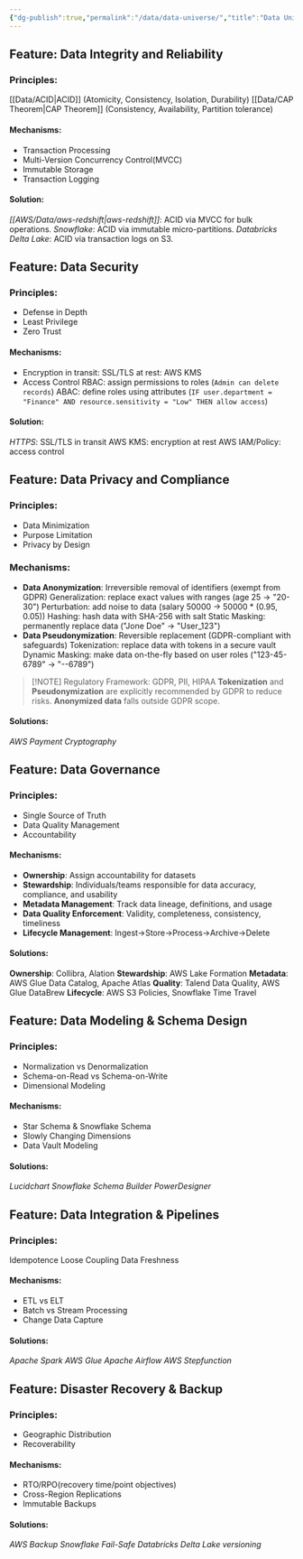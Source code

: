 ```yaml
---
{"dg-publish":true,"permalink":"/data/data-universe/","title":"Data Universe"}
---
```


## Feature: Data Integrity and Reliability
### Principles: 
[[Data/ACID\|ACID]] (Atomicity, Consistency, Isolation, Durability)
[[Data/CAP Theorem\|CAP Theorem]] (Consistency, Availability, Partition tolerance)
#### Mechanisms:
- Transaction Processing
- Multi-Version Concurrency Control(MVCC)
- Immutable Storage
- Transaction Logging
#### Solution: 
*[[AWS/Data/aws-redshift\|aws-redshift]]*: ACID via MVCC for bulk operations.
*Snowflake*: ACID via immutable micro-partitions.
*Databricks Delta Lake*: ACID via transaction logs on S3.

## Feature: Data Security
### Principles: 
- Defense in Depth
- Least Privilege
- Zero Trust
#### Mechanisms:
- Encryption
	in transit: SSL/TLS
	at rest: AWS KMS
- Access Control
	RBAC: assign permissions to roles (`Admin can delete records`)
	ABAC: define roles using attributes (`IF user.department = "Finance" AND resource.sensitivity = "Low" THEN allow access`)
#### Solution:
*HTTPS*: SSL/TLS in transit
AWS KMS: encryption at rest
AWS IAM/Policy: access control

## Feature: Data Privacy and Compliance
### Principles: 
- Data Minimization
- Purpose Limitation
- Privacy by Design
### Mechanisms:
- **Data Anonymization**: Irreversible removal of identifiers (exempt from GDPR)
	Generalization: replace exact values with ranges (age 25 -> "20-30")
	Perturbation: add noise to data (salary 50000 -> 50000 * (0.95, 0.05))
	Hashing: hash data with SHA-256 with salt
	Static Masking: permanently replace data ("Jone Doe" -> "User_123")
- **Data Pseudonymization**: Reversible replacement (GDPR-compliant with safeguards)
	Tokenization: replace data with tokens in a secure vault
	Dynamic Masking: make data on-the-fly based on user roles ("123-45-6789" → "--6789")	

> [!NOTE] Regulatory Framework: GDPR, PII, HIPAA
> **Tokenization** and **Pseudonymization** are explicitly recommended by GDPR to reduce risks.
> **Anonymized data** falls outside GDPR scope.
#### Solutions:
*AWS Payment Cryptography*
## Feature: Data Governance
### Principles:
- Single Source of Truth
- Data Quality Management
- Accountability
#### Mechanisms:
- **Ownership**: Assign accountability for datasets
- **Stewardship**: Individuals/teams responsible for data accuracy, compliance, and usability
- **Metadata Management**: Track data lineage, definitions, and usage
- **Data Quality Enforcement**: Validity, completeness, consistency, timeliness
- **Lifecycle Management**: Ingest->Store->Process->Archive->Delete
#### Solutions:  
**Ownership**: Collibra, Alation
**Stewardship**: AWS Lake Formation
**Metadata**: AWS Glue Data Catalog, Apache Atlas
**Quality**: Talend Data Quality, AWS Glue DataBrew
**Lifecycle**: AWS S3 Policies, Snowflake Time Travel

## Feature: Data Modeling & Schema Design
### Principles: 
- Normalization vs Denormalization 
- Schema-on-Read vs Schema-on-Write 
- Dimensional Modeling
#### Mechanisms:
- Star Schema & Snowflake Schema
- Slowly Changing Dimensions
- Data Vault Modeling
#### Solutions:
*Lucidchart*
*Snowflake Schema Builder*
*PowerDesigner*

## Feature: Data Integration & Pipelines
### Principles: 
Idempotence
Loose Coupling
Data Freshness
#### Mechanisms:
- ETL vs ELT 
- Batch vs Stream Processing 
- Change Data Capture
#### Solutions: 
*Apache Spark*
*AWS Glue* 
*Apache Airflow*
*AWS Stepfunction*

## Feature: Disaster Recovery & Backup
### Principles: 
- Geographic Distribution
- Recoverability
#### Mechanisms:
- RTO/RPO(recovery time/point objectives)
- Cross-Region Replications
- Immutable Backups
#### Solutions: 
*AWS Backup*
*Snowflake Fail-Safe* 
*Databricks Delta Lake versioning*


































